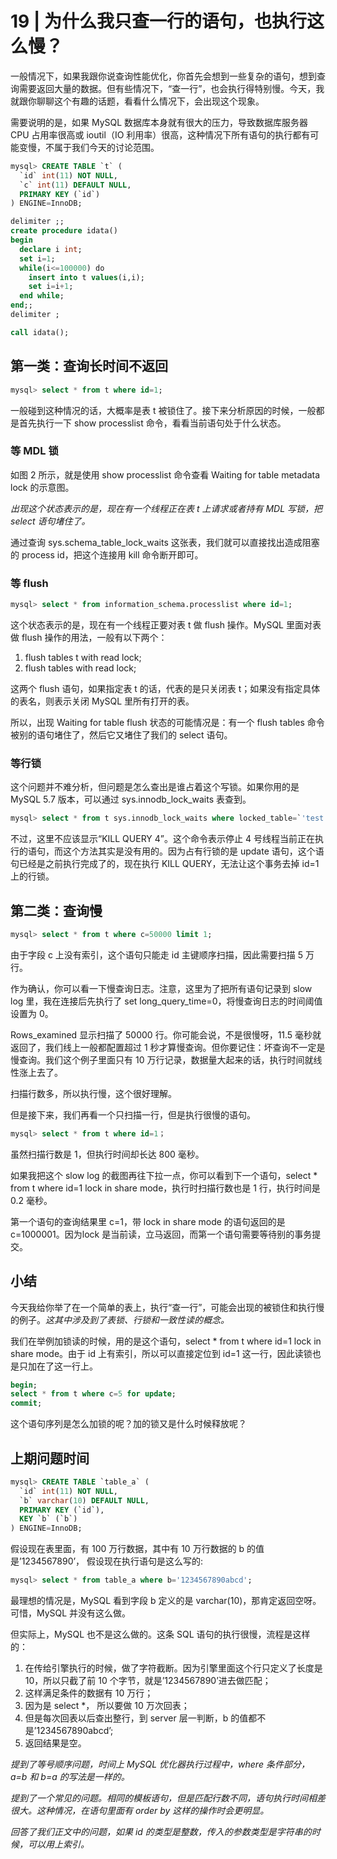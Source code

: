 # 19 | 为什么我只查一行的语句，也执行这么慢？

一般情况下，如果我跟你说查询性能优化，你首先会想到一些复杂的语句，想到查询需要返回大量的数据。但有些情况下，“查一行”，也会执行得特别慢。今天，我就跟你聊聊这个有趣的话题，看看什么情况下，会出现这个现象。

需要说明的是，如果 MySQL 数据库本身就有很大的压力，导致数据库服务器 CPU 占用率很高或 ioutil（IO 利用率）很高，这种情况下所有语句的执行都有可能变慢，不属于我们今天的讨论范围。

```sql
mysql> CREATE TABLE `t` (
  `id` int(11) NOT NULL,
  `c` int(11) DEFAULT NULL,
  PRIMARY KEY (`id`)
) ENGINE=InnoDB;

delimiter ;;
create procedure idata()
begin
  declare i int;
  set i=1;
  while(i<=100000) do
    insert into t values(i,i);
    set i=i+1;
  end while;
end;;
delimiter ;

call idata();
```

## 第一类：查询长时间不返回

```sql
mysql> select * from t where id=1;
```

一般碰到这种情况的话，大概率是表 t 被锁住了。接下来分析原因的时候，一般都是首先执行一下 show processlist 命令，看看当前语句处于什么状态。

### 等 MDL 锁

如图 2 所示，就是使用 show processlist 命令查看 Waiting for table metadata lock 的示意图。

*出现这个状态表示的是，现在有一个线程正在表 t 上请求或者持有 MDL 写锁，把 select 语句堵住了。*

通过查询 sys.schema_table_lock_waits 这张表，我们就可以直接找出造成阻塞的 process id，把这个连接用 kill 命令断开即可。

### 等 flush

```sql
mysql> select * from information_schema.processlist where id=1;
```

这个状态表示的是，现在有一个线程正要对表 t 做 flush 操作。MySQL 里面对表做 flush 操作的用法，一般有以下两个：

1. flush tables t with read lock;
2. flush tables with read lock;

这两个 flush 语句，如果指定表 t 的话，代表的是只关闭表 t；如果没有指定具体的表名，则表示关闭 MySQL 里所有打开的表。

所以，出现 Waiting for table flush 状态的可能情况是：有一个 flush tables 命令被别的语句堵住了，然后它又堵住了我们的 select 语句。

### 等行锁

这个问题并不难分析，但问题是怎么查出是谁占着这个写锁。如果你用的是 MySQL 5.7 版本，可以通过 sys.innodb_lock_waits 表查到。

```sql
mysql> select * from t sys.innodb_lock_waits where locked_table=`'test'.'t'`\G
```

不过，这里不应该显示“KILL QUERY 4”。这个命令表示停止 4 号线程当前正在执行的语句，而这个方法其实是没有用的。因为占有行锁的是 update 语句，这个语句已经是之前执行完成了的，现在执行 KILL QUERY，无法让这个事务去掉 id=1 上的行锁。

## 第二类：查询慢

```sql
mysql> select * from t where c=50000 limit 1;
```

由于字段 c 上没有索引，这个语句只能走 id 主键顺序扫描，因此需要扫描 5 万行。

作为确认，你可以看一下慢查询日志。注意，这里为了把所有语句记录到 slow log 里，我在连接后先执行了 set long_query_time=0，将慢查询日志的时间阈值设置为 0。

Rows_examined 显示扫描了 50000 行。你可能会说，不是很慢呀，11.5 毫秒就返回了，我们线上一般都配置超过 1 秒才算慢查询。但你要记住：坏查询不一定是慢查询。我们这个例子里面只有 10 万行记录，数据量大起来的话，执行时间就线性涨上去了。

扫描行数多，所以执行慢，这个很好理解。

但是接下来，我们再看一个只扫描一行，但是执行很慢的语句。

```sql
mysql> select * from t where id=1；
```

虽然扫描行数是 1，但执行时间却长达 800 毫秒。

如果我把这个 slow log 的截图再往下拉一点，你可以看到下一个语句，select * from t where id=1 lock in share mode，执行时扫描行数也是 1 行，执行时间是 0.2 毫秒。

第一个语句的查询结果里 c=1，带 lock in share mode 的语句返回的是 c=1000001。因为lock 是当前读，立马返回，而第一个语句需要等待别的事务提交。

## 小结

今天我给你举了在一个简单的表上，执行“查一行”，可能会出现的被锁住和执行慢的例子。*这其中涉及到了表锁、行锁和一致性读的概念。*

我们在举例加锁读的时候，用的是这个语句，select * from t where id=1 lock in share mode。由于 id 上有索引，所以可以直接定位到 id=1 这一行，因此读锁也是只加在了这一行上。

```sql
begin;
select * from t where c=5 for update;
commit;
```

这个语句序列是怎么加锁的呢？加的锁又是什么时候释放呢？

## 上期问题时间

```sql
mysql> CREATE TABLE `table_a` (
  `id` int(11) NOT NULL,
  `b` varchar(10) DEFAULT NULL,
  PRIMARY KEY (`id`),
  KEY `b` (`b`)
) ENGINE=InnoDB;
```

假设现在表里面，有 100 万行数据，其中有 10 万行数据的 b 的值是’1234567890’， 假设现在执行语句是这么写的:

```sql
mysql> select * from table_a where b='1234567890abcd';
```

最理想的情况是，MySQL 看到字段 b 定义的是 varchar(10)，那肯定返回空呀。可惜，MySQL 并没有这么做。

但实际上，MySQL 也不是这么做的。这条 SQL 语句的执行很慢，流程是这样的：

1. 在传给引擎执行的时候，做了字符截断。因为引擎里面这个行只定义了长度是 10，所以只截了前 10 个字节，就是’1234567890’进去做匹配；
2. 这样满足条件的数据有 10 万行；
3. 因为是 select *， 所以要做 10 万次回表；
4. 但是每次回表以后查出整行，到 server 层一判断，b 的值都不是’1234567890abcd’;
5. 返回结果是空。

*提到了等号顺序问题，时间上 MySQL 优化器执行过程中，where 条件部分， a=b 和 b=a 的写法是一样的。*

*提到了一个常见的问题。相同的模板语句，但是匹配行数不同，语句执行时间相差很大。这种情况，在语句里面有 order by 这样的操作时会更明显。*

*回答了我们正文中的问题，如果 id 的类型是整数，传入的参数类型是字符串的时候，可以用上索引。*


